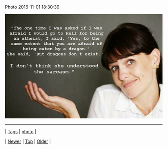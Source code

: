 <!--
title: Photo 2016-11-01 18
date: 2020-06-28T15:27:00.134Z
tags: photo
-->


Photo 2016-11-01 18:30:39

![](152605474601-0.jpg)

<!--BOTTOM-POST-NAVIGATION-->
---

| [Tags](tags.md) | [photo](tag-photo.md) |

| [Newer](152597118417.md) | [Top](index.md) | [Older](152635827035.md) |